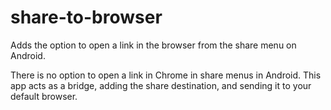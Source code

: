 # share-to-browser
Adds the option to open a link in the browser from the share menu on Android.

There is no option to open a link in Chrome in share menus in Android. This app acts as a bridge, adding the share destination, and sending it to your default browser.
